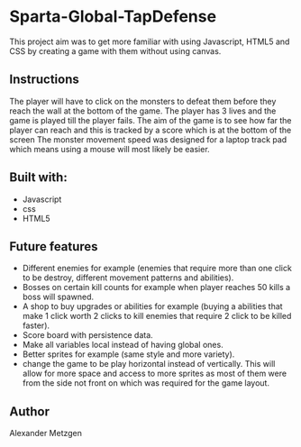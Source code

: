 # Sparta-Global-TapDefense
This project aim was to get more familiar with using Javascript, HTML5 and CSS by creating a game with them without using canvas.
## Instructions
The player will have to click on the monsters to defeat them before they reach the wall at the bottom of the game.
The player has 3 lives and the game is played till the player fails. The aim of the game is to see how far the player can reach and this is tracked by a score which is at the bottom of the screen
The monster  movement speed was designed for a laptop track pad which means using a mouse will most likely be easier.

## Built with:
* Javascript
* css
* HTML5

## Future features
* Different enemies for example (enemies that require more than one click to be destroy, different movement patterns and abilities).
* Bosses on certain kill counts for example when player reaches 50 kills a boss will spawned.
* A shop to buy upgrades or abilities for example (buying a abilities that make 1 click worth 2 clicks to kill enemies that require 2 click to be killed faster).
* Score board with persistence data.
* Make all variables local instead of having global ones.
* Better sprites for example (same style and more variety).
* change the game to be  play horizontal instead of vertically. This will allow for more space and access to more sprites as most of them were from the side not front on which was required for the game layout.

## Author
Alexander Metzgen
